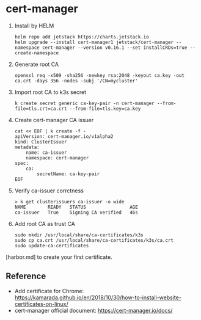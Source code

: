 # cert-manager

1. Install by HELM

    ```shell
    helm repo add jetstack https://charts.jetstack.io
    helm upgrade --install cert-manager1 jetstack/cert-manager --namespace cert-manager --version v0.16.1 --set installCRDs=true --create-namespace
    ```

2. Generate root CA

    ```shell
    openssl req -x509 -sha256 -newkey rsa:2048 -keyout ca.key -out ca.crt -days 356 -nodes -subj '/CN=mycluster'
    ```

3. Import root CA to k3s secret

    ```shell
    k create secret generic ca-key-pair -n cert-manager --from-file=tls.crt=ca.crt --from-file=tls.key=ca.key
    ```

4. Create cert-manager CA issuer

    ```shell
    cat << EOF | k create -f -
    apiVersion: cert-manager.io/v1alpha2
    kind: ClusterIssuer
    metadata:
        name: ca-issuer
        namespace: cert-manager
    spec:
        ca:
            secretName: ca-key-pair
    EOF
    ```

5. Verify ca-issuer corrctness

    ```shell
    > k get clusterissuers ca-issuer -o wide
    NAME        READY   STATUS                AGE
    ca-issuer   True    Signing CA verified   46s

6. Add root CA as trust CA

    ```shell
    sudo mkdir /usr/local/share/ca-certificates/k3s
    sudo cp ca.crt /usr/local/share/ca-certificates/k3s/ca.crt
    sudo update-ca-certificates
    ```

[harbor.md] to create your first certificate.

## Reference

- Add certificate for Chrome: <https://kamarada.github.io/en/2018/10/30/how-to-install-website-certificates-on-linux/>
- cert-manager official document: <https://cert-manager.io/docs/>
